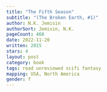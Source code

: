 ```yaml
---
title: "The Fifth Season"
subtitle: "(The Broken Earth, #1)"
author: N.K. Jemisin
authorSort: Jemisin, N.K.
pageCount: 468
date: 2022-11-20
written: 2015
stars: 4
layout: post
category: book
tags: read unreviewed scifi fantasy
mapping: USA, North America
gender: f
---
```

